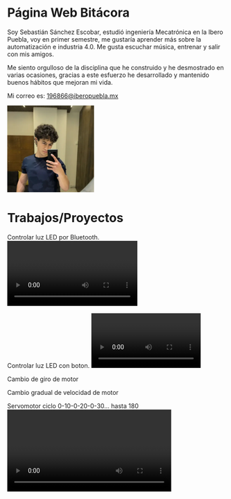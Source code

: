 # Página Web Bitácora

Soy Sebastián Sánchez Escobar, estudió ingeniería Mecatrónica en la Ibero Puebla, voy en primer semestre, me gustaría aprender más sobre la automatización e industria 4.0. Me gusta escuchar música, entrenar y salir con mis amigos. 

Me siento orgulloso de la disciplina que he construido y he desmostrado en varias ocasiones, gracias a este esfuerzo he desarrollado y mantenido buenos hábitos que mejoran mi vida.

Mi correo es: 196866@iberopuebla.mx 

<img src="recursos/imgs/fotoperfil.png" width="200">

# Trabajos/Proyectos
Controlar luz LED por Bluetooth.
<video controls>
  <source src="recursos/imgs/ControlarLEDBluetooth.mp4" type="video/mp4">
</video>

Controlar luz LED con boton.
<video controls style="width: 50%; max-width: 400px;">
  <source src="recursos/imgs/PXL_20250912_163927244.TS(1).mp4" type="video/mp4">
</video>

Cambio de giro de motor

Cambio gradual de velocidad de motor

Servomotor ciclo 0-10-0-20-0-30... hasta 180
<video controls style="width: 75%; max-width: 800px;">
  <source src="recursos/imgs/servomotor-ciclo-0-10-0-20.mp4" type="video/mp4">
</video>


